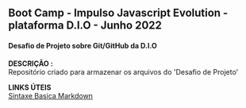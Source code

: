 
##  Boot Camp - Impulso Javascript Evolution - plataforma D.I.O - Junho 2022
#### Desafio de Projeto sobre Git/GitHub da D.I.O
 **DESCRIÇÃO :** \
 Repositório criado para armazenar os arquivos do 'Desafio de Projeto'

**LINKS ÚTEIS** \
[Sintaxe Basica Markdown](https://www.markdownguide.org/basic-syntax/)

